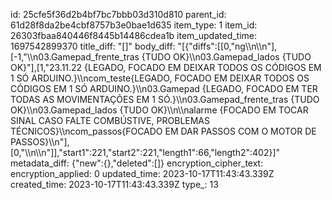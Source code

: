 id: 25cfe5f36d2b4bf7bc7bbb03d310d810
parent_id: 61d28f8da2be4cbf8757b3e0bae1d635
item_type: 1
item_id: 26303fbaa840446f8445b14486cdea1b
item_updated_time: 1697542899370
title_diff: "[]"
body_diff: "[{\"diffs\":[[0,\"ng\\\n\\\n\"],[-1,\"\\\n03.Gamepad_frente_tras {TUDO OK}\\\n03.Gamepad_lados {TUDO OK}\"],[1,\"23.11.22 {LEGADO, FOCADO EM DEIXAR TODOS OS CÓDIGOS EM 1 SÓ ARDUINO.}\\\ncom_teste{LEGADO, FOCADO EM DEIXAR TODOS OS CÓDIGOS EM 1 SÓ ARDUINO.}\\\n03.Gamepad {LEGADO, FOCADO EM TER TODAS AS MOVIMENTAÇÕES EM 1 SÓ.}\\\n03.Gamepad_frente_tras {TUDO OK}\\\n03.Gamepad_lados {TUDO OK}\\\n\\\nalarme {FOCADO EM TOCAR SINAL CASO FALTE COMBÚSTIVE, PROBLEMAS TÉCNICOS}\\\ncom_passos{FOCADO EM DAR PASSOS COM O MOTOR DE PASSOS}\\\n\"],[0,\"\\\n\\\n\"]],\"start1\":221,\"start2\":221,\"length1\":66,\"length2\":402}]"
metadata_diff: {"new":{},"deleted":[]}
encryption_cipher_text: 
encryption_applied: 0
updated_time: 2023-10-17T11:43:43.339Z
created_time: 2023-10-17T11:43:43.339Z
type_: 13